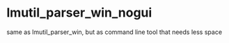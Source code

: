 # lmutil_parser_win_nogui

same as lmutil_parser_win, but as command line tool that needs less space
